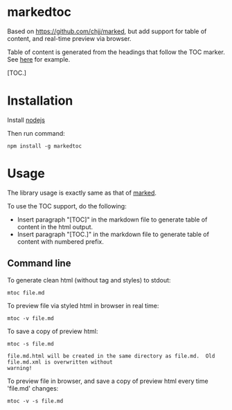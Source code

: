 # markedtoc

Based on https://github.com/chjj/marked,  but add support for table of content, and real-time preview via 
browser.

Table of content is generated from the headings that follow the TOC marker.  See [here](README.md.html) for 
example.
 
[TOC.]

# Installation

Install [nodejs](http://nodejs.org)

Then run command:

    npm install -g markedtoc


# Usage

The library usage is exactly same as that of [marked](https://github.com/chjj/marked).

To use the TOC support, do the following:

- Insert paragraph "[TOC]" in the markdown file to generate table of content in the html output.
- Insert paragraph "[TOC.]" in the markdown file to generate table of content with numbered prefix.


## Command line

To generate clean html (without <html> tag and styles) to stdout:

    mtoc file.md

To preview file via styled html in browser in real time:

    mtoc -v file.md

To save a copy of preview html:
 
    mtoc -s file.md
    
    file.md.html will be created in the same directory as file.md.  Old file.md.xml is overwritten without
    warning!

To preview file in browser, and save a copy of preview html every time 'file.md' changes:

    mtoc -v -s file.md



